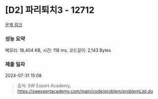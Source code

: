 # [D2] 파리퇴치3 - 12712 

[문제 링크](https://swexpertacademy.com/main/code/problem/problemDetail.do?contestProbId=AXuARWAqDkQDFARa) 

### 성능 요약

메모리: 18,404 KB, 시간: 118 ms, 코드길이: 2,143 Bytes

### 제출 일자

2024-07-31 15:08



> 출처: SW Expert Academy, https://swexpertacademy.com/main/code/problem/problemList.do